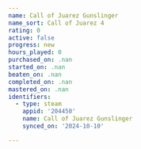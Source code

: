```yaml
---
name: Call of Juarez Gunslinger
name_sort: Call of Juarez 4
rating: 0
active: false
progress: new
hours_played: 0
purchased_on: .nan
started_on: .nan
beaten_on: .nan
completed_on: .nan
mastered_on: .nan
identifiers:
  - type: steam
    appid: '204450'
    name: Call of Juarez Gunslinger
    synced_on: '2024-10-10'

---
```

